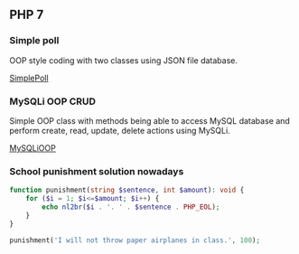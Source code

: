 ## PHP 7

### Simple poll

OOP style coding with two classes using JSON file database.

[SimplePoll](https://github.com/bformela/SimplePoll)

### MySQLi OOP CRUD

Simple OOP class with methods being able to access MySQL database and perform create, read, update, delete actions using MySQLi.

[MySQLiOOP](https://github.com/bformela/MySQLiOOP)

### School punishment solution nowadays
```php
function punishment(string $sentence, int $amount): void {
    for ($i = 1; $i<=$amount; $i++) {
        echo nl2br($i . '. ' . $sentence . PHP_EOL);
    }
}

punishment('I will not throw paper airplanes in class.', 100);

```
